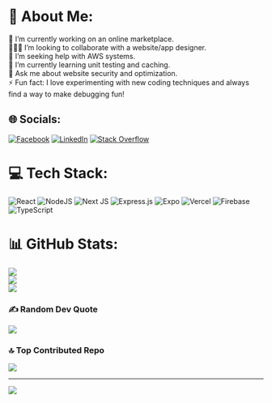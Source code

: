 # 💫 About Me:
🔭 I’m currently working on an online marketplace.<br>🧑‍🤝‍🧑 I’m looking to collaborate with a website/app designer.<br>🤝 I’m seeking help with AWS systems.<br>🌱 I’m currently learning unit testing and caching.<br>💬 Ask me about website security and optimization.<br>⚡ Fun fact: I love experimenting with new coding techniques and always find a way to make debugging fun!<br>


## 🌐 Socials:
[![Facebook](https://img.shields.io/badge/Facebook-%231877F2.svg?logo=Facebook&logoColor=white)](https://facebook.com/https://www.facebook.com/Joenel11) [![LinkedIn](https://img.shields.io/badge/LinkedIn-%230077B5.svg?logo=linkedin&logoColor=white)](https://linkedin.com/in/https://www.linkedin.com/in/joenel-sevellejo-2919a7259/) [![Stack Overflow](https://img.shields.io/badge/-Stackoverflow-FE7A16?logo=stack-overflow&logoColor=white)](https://stackoverflow.com/users/Tobi_Kun) 

# 💻 Tech Stack:
![React](https://img.shields.io/badge/react-%2320232a.svg?style=for-the-badge&logo=react&logoColor=%2361DAFB) ![NodeJS](https://img.shields.io/badge/node.js-6DA55F?style=for-the-badge&logo=node.js&logoColor=white) ![Next JS](https://img.shields.io/badge/Next-black?style=for-the-badge&logo=next.js&logoColor=white) ![Express.js](https://img.shields.io/badge/express.js-%23404d59.svg?style=for-the-badge&logo=express&logoColor=%2361DAFB) ![Expo](https://img.shields.io/badge/expo-1C1E24?style=for-the-badge&logo=expo&logoColor=#D04A37) ![Vercel](https://img.shields.io/badge/vercel-%23000000.svg?style=for-the-badge&logo=vercel&logoColor=white) ![Firebase](https://img.shields.io/badge/firebase-%23039BE5.svg?style=for-the-badge&logo=firebase) ![TypeScript](https://img.shields.io/badge/typescript-%23007ACC.svg?style=for-the-badge&logo=typescript&logoColor=white)
# 📊 GitHub Stats:
![](https://github-readme-stats.vercel.app/api?username=Tobikun11-Arch&theme=dark&hide_border=false&include_all_commits=true&count_private=true)<br/>
![](https://github-readme-streak-stats.herokuapp.com/?user=Tobikun11-Arch&theme=dark&hide_border=false)<br/>
![](https://github-readme-stats.vercel.app/api/top-langs/?username=Tobikun11-Arch&theme=dark&hide_border=false&include_all_commits=true&count_private=true&layout=compact)

### ✍️ Random Dev Quote
![](https://quotes-github-readme.vercel.app/api?type=horizontal&theme=gruvbox)

### 🔝 Top Contributed Repo
![](https://github-contributor-stats.vercel.app/api?username=Tobikun11-Arch&limit=5&theme=one_dark_pro&combine_all_yearly_contributions=true)

---
[![](https://visitcount.itsvg.in/api?id=Tobikun11-Arch&icon=5&color=0)](https://visitcount.itsvg.in)

<!-- Proudly created with GPRM ( https://gprm.itsvg.in ) -->
